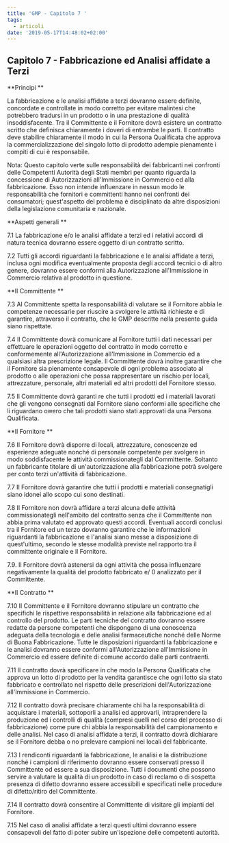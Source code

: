 ```yaml
---
title: 'GMP - Capitolo 7 '
tags:
  - articoli
date: '2019-05-17T14:48:02+02:00'
---
```

## Capitolo 7 - Fabbricazione ed Analisi affidate a Terzi 

**Principi **

La fabbricazione e le analisi affidate a terzi dovranno essere definite, concordate e controllate in modo corretto per evitare malintesi che potrebbero tradursi in un prodotto o in una prestazione di qualità insoddisfacente. Tra il Committente e il Fornitore dovrà esistere un contratto scritto che definisca chiaramente i doveri di entrambe le parti. Il contratto deve stabilire chiaramente il modo in cui la Persona Qualificata che approva la commercializzazione del singolo lotto di prodotto adempie pienamente i compiti di cui è responsabile. 

Nota: Questo capitolo verte sulle responsabilità dei fabbricanti nei confronti delle Competenti Autorità degli Stati membri per quanto riguarda la concessione di Autorizzazioni all'Immissione in Commercio ed alla fabbricazione. Esso non intende influenzare in nessun modo le responsabilità che fornitori e committenti hanno nei confronti dei consumatori; quest'aspetto del problema è disciplinato da altre disposizioni della legislazione comunitaria e nazionale. 

**Aspetti generali **

7.1 La fabbricazione e/o le analisi affidate a terzi ed i relativi accordi di natura tecnica dovranno essere oggetto di un contratto scritto. 

7.2 Tutti gli accordi riguardanti la fabbricazione e le analisi affidate a terzi, inclusa ogni modifica eventualmente proposta degli accordi tecnici o di altro genere, dovranno essere conformi alla Autorizzazione all'Immissione in Commercio relativa al prodotto in questione. 

**Il Committente **

7.3 Al Committente spetta la responsabilità di valutare se il Fornitore abbia le competenze necessarie per riuscire a svolgere le attività richieste e di garantire, attraverso il contratto, che le GMP descritte nella presente guida siano rispettate. 

7.4 Il Committente dovrà comunicare al Fornitore tutti i dati necessari per effettuare le operazioni oggetto del contratto in modo corretto e conformemente all'Autorizzazione all'Immissione in Commercio ed a qualsiasi altra prescrizione legale. Il Committente dovrà inoltre garantire che il Fornitore sia pienamente consapevole di ogni problema associato al prodotto o alle operazioni che possa rappresentare un rischio per locali, attrezzature, personale, altri materiali ed altri prodotti del Fornitore stesso. 

7.5 Il Committente dovrà garanti re che tutti i prodotti ed i materiali lavorati che gli vengono consegnati dal Fornitore siano conformi alle specifiche che li riguardano owero che tali prodotti siano stati approvati da una Persona Qualificata. 

**Il Fornitore **

7.6 Il Fornitore dovrà disporre di locali, attrezzature, conoscenze ed esperienze adeguate nonché di personale competente per svolgere in modo soddisfacente le attività commissionategli dal Committente. Soltanto un fabbricante titolare di un'autorizzazione alla fabbricazione potrà svolgere per conto terzi un'attività di fabbricazione. 

7.7 Il Fornitore dovrà garantire che tutti i prodotti e materiali consegnatigli siano idonei allo scopo cui sono destinati. 

7.8 Il Fornitore non dovrà affidare a terzi alcuna delle attività commissionategli nell'ambito del contratto senza che il Committente non abbia prima valutato ed approvato questi accordi. Eventuali accordi conclusi tra il Fornitore ed un terzo dovranno garantire che le informazioni riguardanti la fabbricazione e l'analisi siano messe a disposizione di quest'ultimo, secondo le stesse modalità previste nel rapporto tra il committente originale e il Fornitore. 

7.9. Il Fornitore dovrà astenersi da ogni attività che possa influenzare negativamente la qualità del prodotto fabbricato e/ 0 analizzato per il Committente. 

**Il Contratto **

7.10 Il Committente e il Fornitore dovranno stipulare un contratto che specifichi le rispettive responsabilità in relazione alla fabbricazione ed al controllo del prodotto. Le parti tecniche del contratto dovranno essere redatte da persone competenti che dispongano di una conoscenza adeguata della tecnologia e delle analisi farmaceutiche nonché delle Norme di Buona Fabbricazione. Tutte le disposizioni riguardanti la fabbricazione e le analisi dovranno essere conformi all'Autorizzazione all'Immissione in Commercio ed essere definite di comune accordo dalle parti contraenti. 

7.11 Il contratto dovrà specificare in che modo la Persona Qualificata che approva un lotto di prodotto per la vendita garantisce che ogni lotto sia stato fabbricato e controllato nel rispetto delle prescrizioni dell'Autorizzazione all'Immissione in Commercio. 

7.12 Il contratto dovrà precisare chiaramente chi ha la responsabilità di acquistare i materiali, sottoporli a analisi ed approvarli, intraprendere la produzione ed i controlli di qualità (compresi quelli nel corso del processo di fabbricazione) come pure chi abbia la responsabilità del campionamento e delle analisi. Nel caso di analisi affidate a terzi, il contratto dovrà dichiarare se il Fornitore debba o no prelevare campioni nei locali del fabbricante. 

7.13 I rendiconti riguardanti la fabbricazione, le analisi e la distribuzione nonché i campioni di riferimento dovranno essere conservati presso il Committente od essere a sua disposizione. Tutti i documenti che possono servire a valutare la qualità di un prodotto in caso di reclamo o di sospetta presenza di difetto dovranno essere accessibili e specificati nelle procedure di difetto/ritiro del Committente. 

7.14 Il contratto dovrà consentire al Committente di visitare gli impianti del Fornitore. 

7.15 Nel caso di analisi affidate a terzi questi ultimi dovranno essere consapevoli del fatto di poter subire un'ispezione delle competenti autorità.
